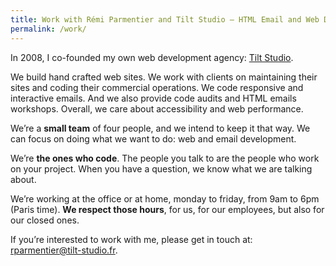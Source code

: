 ```yaml
---
title: Work with Rémi Parmentier and Tilt Studio — HTML Email and Web Developer
permalink: /work/
---
```

<div class="post">
<p>
    In 2008, I co-founded my own web development agency: <a href="https://www.tilt-studio.fr">Tilt Studio</a>.
</p>
<p>
    We build hand crafted web sites. We work with clients on maintaining their sites and coding their commercial operations. We code responsive and interactive emails. And we also provide code audits and HTML emails workshops. Overall, we care about accessibility and web performance.
</p>
<p>
    We’re a <b>small team</b> of four people, and we intend to keep it that way. We can focus on doing what we want to do: web and email development.
</p>
<p>
    We’re <b>the ones who code</b>. The people you talk to are the people who work on your project. When you have a question, we know what we are talking about.
</p>
<p>
    We’re working at the office or at home, monday to friday, from 9am to 6pm (Paris time). <b>We respect those hours</b>, for us, for our employees, but also for our closed ones.
</p>
<p>
    If you’re interested to work with me, please get in touch at: <a href="mailto:rparmentier@tilt-studio.fr">rparmentier@tilt-studio.fr</a>.
</p>
</div>